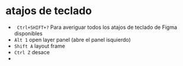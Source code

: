 # atajos de teclado

- ` Ctrl+SHIFT+?` Para averiguar todos los atajos de teclado de Figma disponibles
- `Alt 1` open layer panel (abre el panel isquierdo)
- `Shift A` layout frame
- `Ctrl Z` desace
- 
